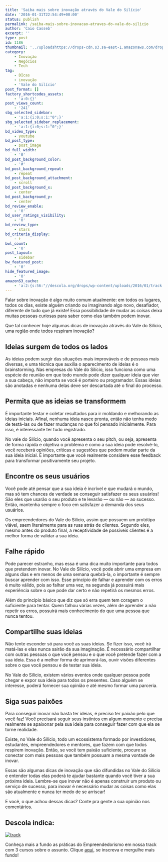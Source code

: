 ```yaml
---
title: 'Saiba mais sobre inovação através do Vale do Silício'
date: '2016-01-31T22:54:49+00:00'
status: publish
permalink: /saiba-mais-sobre-inovacao-atraves-do-vale-do-silicio
author: 'Caio Casseb'
excerpt: ''
type: post
id: 1186
thumbnail: '../uploadshttps://drops-cdn.s3.sa-east-1.amazonaws.com/drops-new/wp-content/uploads/2016/01/31225449/valefinal-150x150.png'
category:
    - Inovação
    - Negócios
    - Tech
tag:
    - DIcas
    - inovação
    - 'Vale do Silício'
post_format: []
factory_shortcodes_assets:
    - 'a:0:{}'
post_views_count:
    - '241'
sbg_selected_sidebar:
    - 'a:1:{i:0;s:1:"0";}'
sbg_selected_sidebar_replacement:
    - 'a:1:{i:0;s:1:"0";}'
bd_video_type:
    - youtube
bd_post_type:
    - post_image
bd_full_width:
    - '0'
bd_post_background_color:
    - '#'
bd_post_background_repeat:
    - repeat
bd_post_background_attachment:
    - scroll
bd_post_background_x:
    - center
bd_post_background_y:
    - center
bd_review_enable:
    - '0'
bd_user_ratings_visibility:
    - '0'
bd_review_type:
    - stars
bd_criteria_display:
    - t
bwl_count:
    - '0'
post_layout:
    - sidebar
bw_featured_post:
    - '0'
hide_featured_image:
    - '0'
amazonS3_cache:
    - 'a:2:{s:56:"//descola.org/drops/wp-content/uploads/2016/01/track.png";a:1:{s:9:"timestamp";i:1593188971;}s:64:"//descola.org/drops/wp-content/uploads/2016/01/track-300x144.png";a:1:{s:9:"timestamp";i:1593188971;}}'
---
```

Falar sobre inovação é algo muito comum atualmente: em todos os lugares, todos os dias, existe alguém criando ou imaginando algo novo, desafiador, diferente de tudo que já existe! Essa possibilidade de mudar as coisas deixa muitas pessoas curiosas para saber como elas também podem inovar.

Que tal conhecer hoje algumas dicas de inovação através do Vale do Silício, uma região onde todos respiram inovação?

**Ideias surgem de todos os lados**
-----------------------------------

As ideias podem surgir das situações mais improváveis e de pessoas mais diversas, e uma técnica que auxilia o aparecimento de ideias é o brainstorming. Nas empresas do Vale do Silício, isso funciona como uma espécie de reunião em que todo mundo pode dizer qualquer ideia que vier a sua cabeça, não importa se você é porteiro ou programador. Essas ideias são anotadas e nenhuma delas deve ser descartada até o final do processo.

**Permita que as ideias se transformem**
----------------------------------------

É importante testar e coletar resultados para ir moldando e melhorando as ideias iniciais. Afinal, nenhuma ideia nasce pronta, então não tenha medo de testá-las ou de fazer mudanças no que foi pensado inicialmente. Para isso, é interessante ter tudo registrado.

No vale do Silício, quando você apresenta o seu pitch, ou seja, apresenta de forma rápida e objetiva o problema e como a sua ideia pode resolvê-lo, você receberá opiniões, críticas e sugestões que podem mudar parte da sua ideia inicial. É importante que você realmente considere esse feedback para transformar positivamente seu projeto.

**Encontre os seus usuários**
-----------------------------

Você pode até pensar que a sua ideia é incrível e que mudará o mundo, mas só tem chances de verdade se conseguir satisfazer os seus usuários! São eles que usarão o seu produto e te levarão — ou não — ao sucesso. Então, mantenha sempre o foco em satisfazer a demanda dos seus usuários.

Os empreendedores do Vale do Silício, assim que possuem um protótipo viável, saem literalmente para as ruas atrás de clientes. Segundo eles, mesmo antes do produto final, a receptividade de possíveis clientes é a melhor forma de validar a sua ideia.

**Falhe rápido**
----------------

Pode parecer estranho, mas essa é uma dica muito importante para todos que pretendem inovar. No Vale do Silício, você pode abrir uma empresa em alguns dias e em menos de uma semana quebrá-la, o importante é sempre buscar aprender com isso. Esse princípio de falhar e aprender com os erros é muito válido, pois ao falhar uma vez, na segunda já possuirá mais experiência sobre o que pode dar certo e não repetirá os mesmos erros.

Além do princípio básico que diz que só erra quem tem coragem o suficiente para tentar. Quem falhou várias vezes, além de aprender a não repetir os erros, possuirá mais conhecimento do que uma pessoa que nunca tentou.

**Compartilhe suas ideias**
---------------------------

Não tente esconder só para você as suas ideias. Se fizer isso, você irá matá-las e elas nunca sairão da sua imaginação. É necessário compartilhar com outras pessoas o que você pensou e o que você pretende fazer com a sua ideia. Essa é a melhor forma de aprimorá-las, ouvir visões diferentes sobre o que você pensou e de testar sua ideia.

No Vale do Silício, existem vários eventos onde qualquer pessoa pode chegar e expor sua ideia para todos os presentes. Caso alguém se interesse, poderá fornecer sua opinião e até mesmo formar uma parceria.

**Siga suas paixões**
---------------------

Para conseguir inovar não basta ter ideias, é preciso ter paixão pelo que você faz! Você precisará seguir seus instintos em algum momento e precisa realmente se apaixonar pela sua ideia para conseguir fazer com que ela se torne realidade.

Existe, no Vale do Silício, todo um ecossistema formado por investidores, estudantes, empreendedores e mentores, que fazem com que todos respirem inovação. Então, se você tem paixão suficiente, procure se conectar com mais pessoas que também possuam a mesma vontade de inovar.

Essas são algumas dicas de inovação que são difundidas no Vale do Silício e entender todas elas poderá te ajudar bastante quando você tiver a sua próxima ideia. Lembre-se que inovar não é apenas construir um produto ou serviço de sucesso, para inovar é necessário mudar as coisas como elas são atualmente e nunca ter medo de se arriscar!

E você, o que achou dessas dicas? Conte pra gente a sua opinião nos comentários.

Descola indica:
---------------

[![track](http://descola.org/drops/wp-content/uploads/2016/01/track-300x144.png)](http://descola.org/track/2/empreendedorismo)

Conheça mais a fundo as práticas do Empreendedorismo em nossa track com 3 cursos sobre o assunto. Clique [aqui](http://descola.org/track/2/empreendedorismo), se inscreva e mergulhe mais fundo!